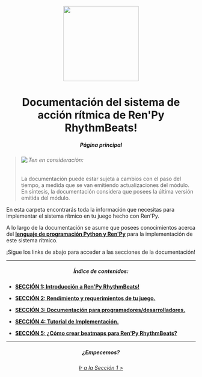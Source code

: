 <p align="center">
  <img width="200" height="200" src="https://user-images.githubusercontent.com/77955772/208582867-fe267999-3f6c-448f-ae78-26b14ced10ac.png">
</p>
<h1 align = "center"> Documentación del sistema de acción rítmica de Ren'Py RhythmBeats! </h1>
<h5 align = "center"> Página principal </h5>

> <p align="left">
>    <img align="left" src="https://user-images.githubusercontent.com/77955772/143798585-2a612721-a193-4ec0-af5f-811c6bef6c4c.png"/>
>    <h6>Ten en consideración:</h6>
> </p>
> La documentación puede estar sujeta a cambios con el paso del tiempo, a medida que se van emitiendo actualizaciones del módulo.
> En síntesis, la documentación considera que posees la última versión emitida del módulo.

En esta carpeta encontrarás toda la información que necesitas para implementar el sistema rítmico en tu juego hecho con Ren'Py.

A lo largo de la documentación se asume que posees conocimientos acerca del **<u>lenguaje de programación Python y Ren'Py</u>** para la implementación de este sistema rítmico.

¡Sigue los links de abajo para acceder a las secciones de la documentación!

---

<h5 align="center">Índice de contenidos:</h5>

* **[SECCIÓN 1: Introducción a Ren'Py RhythmBeats!](doc_section_01.md)**

* **[SECCIÓN 2: Rendimiento y requerimientos de tu juego.](doc_section_02.md)**

* **[SECCIÓN 3: Documentación para programadores/desarrolladores.](doc_section_03.md)**

* **[SECCIÓN 4: Tutorial de Implementación.](doc_section_04.md)**

* **[SECCIÓN 5: ¿Cómo crear beatmaps para Ren'Py RhythmBeats?](doc_section_05.md)**

---

<h5 align = "center"> ¿Empecemos? </h5>
<h6 align = "center"> <a href="doc_section_01.md"> Ir a la Sección 1 ></a> </h6>
